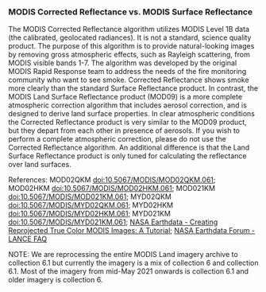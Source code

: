 ### MODIS Corrected Reflectance vs. MODIS Surface Reflectance
The MODIS Corrected Reflectance algorithm utilizes MODIS Level 1B data (the calibrated, geolocated radiances). It is not a standard, science quality product. The purpose of this algorithm is to provide natural-looking images by removing gross atmospheric effects, such as Rayleigh scattering, from MODIS visible bands 1-7. The algorithm was developed by the original MODIS Rapid Response team to address the needs of the fire monitoring community who want to see smoke. Corrected Reflectance shows smoke more clearly than the standard Surface Reflectance product. In contrast, the MODIS Land Surface Reflectance product (MOD09) is a more complete atmospheric correction algorithm that includes aerosol correction, and is designed to derive land surface properties. In clear atmospheric conditions the Corrected Reflectance product is very similar to the MOD09 product, but they depart from each other in presence of aerosols. If you wish to perform a complete atmospheric correction, please do not use the Corrected Reflectance algorithm. An additional difference is that the Land Surface Reflectance product is only tuned for calculating the reflectance over land surfaces.

References: MOD02QKM [doi:10.5067/MODIS/MOD02QKM.061](https://doi.org/10.5067/MODIS/MOD02QKM.061); MOD02HKM [doi:10.5067/MODIS/MOD02HKM.061](https://doi.org/10.5067/MODIS/MOD02HKM.061); MOD021KM [doi:10.5067/MODIS/MOD021KM.061](https://doi.org/10.5067/MODIS/MOD021KM.061); MYD02QKM [doi:10.5067/MODIS/MYD02QKM.061](https://doi.org/10.5067/MODIS/MYD02QKM.061); MYD02HKM [doi:10.5067/MODIS/MYD02HKM.061](https://doi.org/10.5067/MODIS/MYD02HKM.061); MYD021KM [doi:10.5067/MODIS/MYD021KM.061](https://doi.org/10.5067/MODIS/MYD021KM.061); [NASA Earthdata - Creating Reprojected True Color MODIS Images: A Tutorial](https://earthdata.nasa.gov/s3fs-public/2022-02/MODIS_True_Color.pdf); [NASA Earthdata Forum - LANCE FAQ](https://forum.earthdata.nasa.gov/viewtopic.php?t=5203)

NOTE: We are reprocessing the entire MODIS Land imagery archive to collection 6.1 but currently the imagery is a mix of collection 6 and collection 6.1. Most of the imagery from mid-May 2021 onwards is collection 6.1 and older imagery is collection 6.